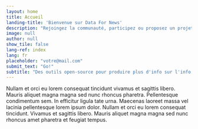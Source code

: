 ```yaml
---
layout: home
title: Accueil
landing-title: 'Bienvenue sur Data For News'
description: "Rejoingez la communauté, participez ou proposez un projet:"
image: null
author: null
show_tile: false
lang-ref: index
lang: fr
placeholder: "votre@mail.com"
submit_text: "Go!"
subtitle: "Des outils open-source pour produire plus d'info sur l'info et explorer les médias par la donnée"
---
```


Nullam et orci eu lorem consequat tincidunt vivamus et sagittis libero. Mauris aliquet magna magna sed nunc rhoncus pharetra. Pellentesque condimentum sem. In efficitur ligula tate urna. Maecenas laoreet massa vel lacinia pellentesque lorem ipsum dolor. Nullam et orci eu lorem consequat tincidunt. Vivamus et sagittis libero. Mauris aliquet magna magna sed nunc rhoncus amet pharetra et feugiat tempus.
